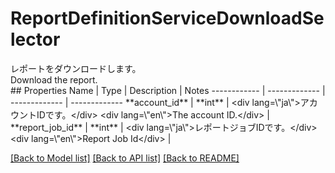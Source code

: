 # ReportDefinitionServiceDownloadSelector

<div lang=\"ja\">レポートをダウンロードします。</div> <div lang=\"en\">Download the report.</div> 
## Properties
Name | Type | Description | Notes
------------ | ------------- | ------------- | -------------
**account_id** | **int** | &lt;div lang&#x3D;\&quot;ja\&quot;&gt;アカウントIDです。&lt;/div&gt; &lt;div lang&#x3D;\&quot;en\&quot;&gt;The account ID.&lt;/div&gt;  | 
**report_job_id** | **int** | &lt;div lang&#x3D;\&quot;ja\&quot;&gt;レポートジョブIDです。&lt;/div&gt; &lt;div lang&#x3D;\&quot;en\&quot;&gt;Report Job Id&lt;/div&gt;  | 

[[Back to Model list]](../README.md#documentation-for-models) [[Back to API list]](../README.md#documentation-for-api-endpoints) [[Back to README]](../README.md)


